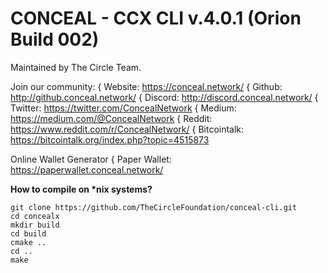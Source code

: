 

# CONCEAL - CCX CLI v.4.0.1 (Orion Build 002)

Maintained by The Circle Team.

Join our community:
{ Website: https://conceal.network/
{ Github: http://github.conceal.network/
{ Discord: http://discord.conceal.network/
{ Twitter: https://twitter.com/ConcealNetwork
{ Medium: https://medium.com/@ConcealNetwork
{ Reddit: https://www.reddit.com/r/ConcealNetwork/
{ Bitcointalk: https://bitcointalk.org/index.php?topic=4515873

Online Wallet Generator
{ Paper Wallet: https://paperwallet.conceal.network/

<b>How to compile on *nix systems?</b>

```
git clone https://github.com/TheCircleFoundation/conceal-cli.git
cd concealx
mkdir build
cd build
cmake ..
cd ..
make
```
